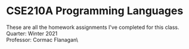 # CSE210A Programming Languages

These are all the homework assignments I've completed for this class.\
Quarter: Winter 2021\
Professor: Cormac Flanagan\
